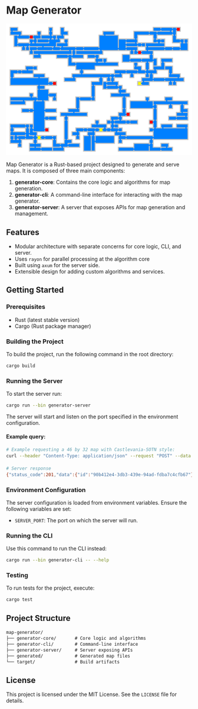 # Map Generator

![Sample minimap](./images/readme-sample.svg)

Map Generator is a Rust-based project designed to generate and serve maps. It is composed of three main components:

1. **generator-core**: Contains the core logic and algorithms for map generation.
2. **generator-cli**: A command-line interface for interacting with the map generator.
3. **generator-server**: A server that exposes APIs for map generation and management.

## Features
- Modular architecture with separate concerns for core logic, CLI, and server.
- Uses `rayon` for parallel processing at the algorithm core
- Built using `axum` for the server side.
- Extensible design for adding custom algorithms and services.

## Getting Started

### Prerequisites
- Rust (latest stable version)
- Cargo (Rust package manager)

### Building the Project
To build the project, run the following command in the root directory:
```bash
cargo build
```

### Running the Server
To start the server run:
```bash
cargo run --bin generator-server
```

The server will start and listen on the port specified in the environment configuration. 

#### Example query:
```bash
# Example requesting a 46 by 32 map with Castlevania-SOTN style:
curl --header "Content-Type: application/json" --request "POST" --data '{"columns": 46, "rows": 32, "style": "castlevania-sotn"}' http://localhost:5432/api/map

# Server response
{"status_code":201,"data":{"id":"90b412e4-3db3-439e-94ad-fdba7c4cfb67"}}
```

### Environment Configuration
The server configuration is loaded from environment variables. Ensure the following variables are set:
- `SERVER_PORT`: The port on which the server will run.

### Running the CLI
Use this command to run the CLI instead:
```bash
cargo run --bin generator-cli -- --help
```

### Testing
To run tests for the project, execute:
```bash
cargo test
```

## Project Structure
```
map-generator/
├── generator-core/       # Core logic and algorithms
├── generator-cli/        # Command-line interface
├── generator-server/     # Server exposing APIs
├── generated/            # Generated map files
└── target/               # Build artifacts
```

## License
This project is licensed under the MIT License. See the `LICENSE` file for details.
